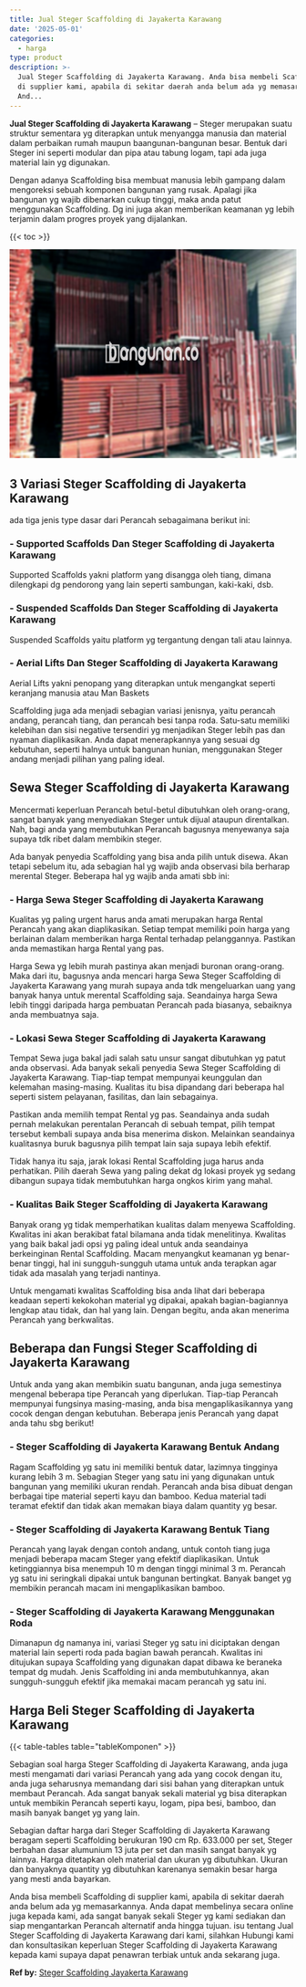 ```yaml
---
title: Jual Steger Scaffolding di Jayakerta Karawang
date: '2025-05-01'
categories:
  - harga
type: product
description: >-
  Jual Steger Scaffolding di Jayakerta Karawang. Anda bisa membeli Scaffolding
  di supplier kami, apabila di sekitar daerah anda belum ada yg memasarkannya.
  And...
---
```


**Jual Steger Scaffolding di Jayakerta Karawang** – Steger merupakan suatu struktur sementara yg diterapkan untuk menyangga manusia dan material dalam perbaikan rumah maupun baangunan-bangunan besar. Bentuk dari Steger ini seperti modular dan pipa atau tabung logam, tapi ada juga material lain yg digunakan.

Dengan adanya Scaffolding bisa membuat manusia lebih gampang dalam mengoreksi sebuah komponen bangunan yang rusak. Apalagi jika bangunan yg wajib dibenarkan cukup tinggi, maka anda patut menggunakan Scaffolding. Dg ini juga akan memberikan keamanan yg lebih terjamin dalam progres proyek yang dijalankan.

{{< toc >}}

![Jual Steger Scaffolding di Jayakerta Karawang](/images/sewa-scaffolding-steger-09.png)

## 3 Variasi Steger Scaffolding di Jayakerta Karawang

ada tiga jenis type dasar dari Perancah sebagaimana berikut ini:

### \- Supported Scaffolds Dan Steger Scaffolding di Jayakerta Karawang

Supported Scaffolds yakni platform yang disangga oleh tiang, dimana dilengkapi dg pendorong yang lain seperti sambungan, kaki-kaki, dsb.

### \- Suspended Scaffolds Dan Steger Scaffolding di Jayakerta Karawang

Suspended Scaffolds yaitu platform yg tergantung dengan tali atau lainnya.

### \- Aerial Lifts Dan Steger Scaffolding di Jayakerta Karawang

Aerial Lifts yakni penopang yang diterapkan untuk mengangkat seperti keranjang manusia atau Man Baskets

Scaffolding juga ada menjadi sebagian variasi jenisnya, yaitu perancah andang, perancah tiang, dan perancah besi tanpa roda. Satu-satu memiliki kelebihan dan sisi negative tersendiri yg menjadikan Steger lebih pas dan nyaman diaplikasikan. Anda dapat menerapkannya yang sesuai dg kebutuhan, seperti halnya untuk bangunan hunian, menggunakan Steger andang menjadi pilihan yang paling ideal.

## Sewa Steger Scaffolding di Jayakerta Karawang

Mencermati keperluan Perancah betul-betul dibutuhkan oleh orang-orang, sangat banyak yang menyediakan Steger untuk dijual ataupun direntalkan. Nah, bagi anda yang membutuhkan Perancah bagusnya menyewanya saja supaya tdk ribet dalam membikin steger.

Ada banyak penyedia Scaffolding yang bisa anda pilih untuk disewa. Akan tetapi sebelum itu, ada sebagian hal yg wajib anda observasi bila berharap merental Steger. Beberapa hal yg wajib anda amati sbb ini:

### \- Harga Sewa Steger Scaffolding di Jayakerta Karawang

Kualitas yg paling urgent harus anda amati merupakan harga Rental Perancah yang akan diaplikasikan. Setiap tempat memiliki poin harga yang berlainan dalam memberikan harga Rental terhadap pelanggannya. Pastikan anda memastikan harga Rental yang pas.

Harga Sewa yg lebih murah pastinya akan menjadi buronan orang-orang. Maka dari itu, bagusnya anda mencari harga Sewa Steger Scaffolding di Jayakerta Karawang yang murah supaya anda tdk mengeluarkan uang yang banyak hanya untuk merental Scaffolding saja. Seandainya harga Sewa lebih tinggi daripada harga pembuatan Perancah pada biasanya, sebaiknya anda membuatnya saja.

### \- Lokasi Sewa Steger Scaffolding di Jayakerta Karawang

Tempat Sewa juga bakal jadi salah satu unsur sangat dibutuhkan yg patut anda observasi. Ada banyak sekali penyedia Sewa Steger Scaffolding di Jayakerta Karawang. Tiap-tiap tempat mempunyai keunggulan dan kelemahan masing-masing. Kualitas itu bisa dipandang dari beberapa hal seperti sistem pelayanan, fasilitas, dan lain sebagainya.

Pastikan anda memilih tempat Rental yg pas. Seandainya anda sudah pernah melakukan perentalan Perancah di sebuah tempat, pilih tempat tersebut kembali supaya anda bisa menerima diskon. Melainkan seandainya kualitasnya buruk bagusnya pilih tempat lain saja supaya lebih efektif.

Tidak hanya itu saja, jarak lokasi Rental Scaffolding juga harus anda perhatikan. Pilih daerah Sewa yang paling dekat dg lokasi proyek yg sedang dibangun supaya tidak membutuhkan harga ongkos kirim yang mahal.

### \- Kualitas Baik Steger Scaffolding di Jayakerta Karawang

Banyak orang yg tidak memperhatikan kualitas dalam menyewa Scaffolding. Kwalitas ini akan berakibat fatal bilamana anda tidak menelitinya. Kwalitas yang baik bakal jadi opsi yg paling ideal untuk anda seandainya berkeinginan Rental Scaffolding. Macam menyangkut keamanan yg benar-benar tinggi, hal ini sungguh-sungguh utama untuk anda terapkan agar tidak ada masalah yang terjadi nantinya.

Untuk mengamati kwalitas Scaffolding bisa anda lihat dari beberapa keadaan seperti kekokohan material yg dipakai, apakah bagian-bagiannya lengkap atau tidak, dan hal yang lain. Dengan begitu, anda akan menerima Perancah yang berkwalitas.

## Beberapa dan Fungsi Steger Scaffolding di Jayakerta Karawang

Untuk anda yang akan membikin suatu bangunan, anda juga semestinya mengenal beberapa tipe Perancah yang diperlukan. Tiap-tiap Perancah mempunyai fungsinya masing-masing, anda bisa mengaplikasikannya yang cocok dengan dengan kebutuhan. Beberapa jenis Perancah yang dapat anda tahu sbg berikut!

### \- Steger Scaffolding di Jayakerta Karawang Bentuk Andang

Ragam Scaffolding yg satu ini memiliki bentuk datar, lazimnya tingginya kurang lebih 3 m. Sebagian Steger yang satu ini yang digunakan untuk bangunan yang memiliki ukuran rendah. Perancah anda bisa dibuat dengan berbagai tipe material seperti kayu dan bamboo. Kedua material tadi teramat efektif dan tidak akan memakan biaya dalam quantity yg besar.

### \- Steger Scaffolding di Jayakerta Karawang Bentuk Tiang

Perancah yang layak dengan contoh andang, untuk contoh tiang juga menjadi beberapa macam Steger yang efektif diaplikasikan. Untuk ketinggiannya bisa menempuh 10 m dengan tinggi minimal 3 m. Perancah yg satu ini seringkali dipakai untuk bangunan bertingkat. Banyak banget yg membikin perancah macam ini mengaplikasikan bamboo.

### \- Steger Scaffolding di Jayakerta Karawang Menggunakan Roda

Dimanapun dg namanya ini, variasi Steger yg satu ini diciptakan dengan material lain seperti roda pada bagian bawah perancah. Kwalitas ini ditujukan supaya Scaffolding yang digunakan dapat dibawa ke beraneka tempat dg mudah. Jenis Scaffolding ini anda membutuhkannya, akan sungguh-sungguh efektif jika memakai macam perancah yg satu ini.

## Harga Beli Steger Scaffolding di Jayakerta Karawang

{{< table-tables table="tableKomponen" >}}

Sebagian soal harga Steger Scaffolding di Jayakerta Karawang, anda juga mesti mengamati dari variasi Perancah yang ada yang cocok dengan itu, anda juga seharusnya memandang dari sisi bahan yang diterapkan untuk membaut Perancah. Ada sangat banyak sekali material yg bisa diterapkan untuk membikin Perancah seperti kayu, logam, pipa besi, bamboo, dan masih banyak banget yg yang lain.

Sebagian daftar harga dari Steger Scaffolding di Jayakerta Karawang beragam seperti Scaffolding berukuran 190 cm Rp. 633.000 per set, Steger berbahan dasar alumunium 13 juta per set dan masih sangat banyak yg lainnya. Harga ditetapkan oleh material dan ukuran yg dibutuhkan. Ukuran dan banyaknya quantity yg dibutuhkan karenanya semakin besar harga yang mesti anda bayarkan.

Anda bisa membeli Scaffolding di supplier kami, apabila di sekitar daerah anda belum ada yg memasarkannya. Anda dapat membelinya secara online juga kepada kami, ada sangat banyak sekali Steger yg kami sediakan dan siap mengantarkan Perancah alternatif anda hingga tujuan. isu tentang Jual Steger Scaffolding di Jayakerta Karawang dari kami, silahkan Hubungi kami dan konsultasikan keperluan Steger Scaffolding di Jayakerta Karawang kepada kami supaya dapat penawran terbiak untuk anda sekarang juga.

**Ref by:** [Steger Scaffolding Jayakerta Karawang](https://id.wikipedia.org/wiki/Steger)
